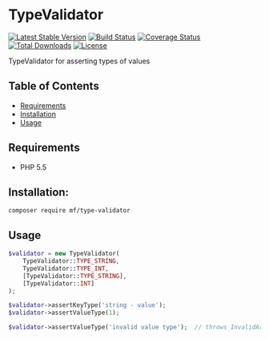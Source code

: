 TypeValidator
=============

[![Latest Stable Version](https://img.shields.io/packagist/v/mf/type-validator)](https://packagist.org/packages/mf/type-validator)
[![Build Status](https://travis-ci.org/MortalFlesh/TypeValidator.svg?branch=master)](https://travis-ci.org/MortalFlesh/TypeValidator)
[![Coverage Status](https://coveralls.io/repos/github/MortalFlesh/TypeValidator/badge.svg?branch=master)](https://coveralls.io/github/MortalFlesh/TypeValidator?branch=master)
[![Total Downloads](https://img.shields.io/packagist/dt/mf/type-validator.svg)](https://packagist.org/packages/mf/type-validator)
[![License](https://img.shields.io/packagist/l/mf/type-validator.svg)](https://packagist.org/packages/mf/type-validator)

TypeValidator for asserting types of values

## Table of Contents
- [Requirements](#requirements)
- [Installation](#installation)
- [Usage](#usage)

## <a name="requirements"></a>Requirements
- PHP 5.5


## <a name="installation"></a>Installation:
```
composer require mf/type-validator
```


## <a name="usage"></a>Usage
```php
$validator = new TypeValidator(
    TypeValidator::TYPE_STRING,
    TypeValidator::TYPE_INT,
    [TypeValidator::TYPE_STRING],
    [TypeValidator::INT]
);

$validator->assertKeyType('string - value');
$validator->assertValueType(1);

$validator->assertValueType('invalid value type');  // throws InvalidArgumentException
```
